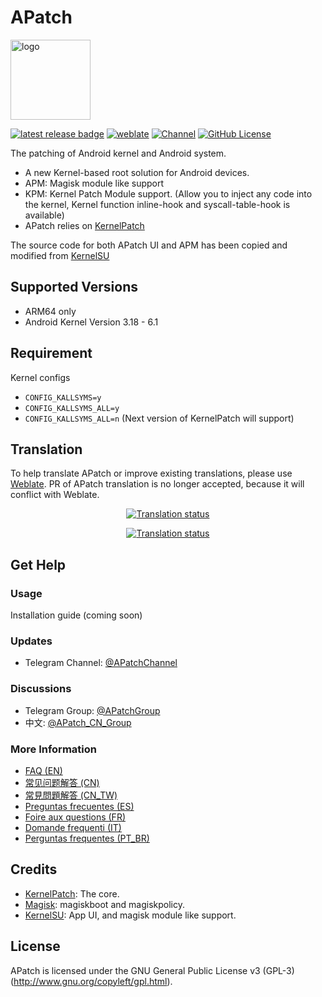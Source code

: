 # APatch

<a href="https://github.com/bmax121/APatch/releases/latest"><img src="https://raw.githubusercontent.com/bmax121/APatch/main/app/src/main/ic_launcher-playstore.png" style="width: 128px;" alt="logo"></a>
</br>

[![latest release badge](https://img.shields.io/github/v/release/bmax121/APatch?label=Release&logo=github)](https://github.com/bmax121/APatch/releases/latest)
[![weblate](https://img.shields.io/badge/Localization-Weblate-teal?logo=weblate)](https://hosted.weblate.org/engage/APatch)
[![Channel](https://img.shields.io/badge/Follow-Telegram-blue.svg?logo=telegram)](https://t.me/APatchGroup)
[![GitHub License](https://img.shields.io/github/license/bmax121/APatch?logo=gnu)](/LICENSE)

The patching of Android kernel and Android system.

- A new Kernel-based root solution for Android devices.
- APM: Magisk module like support
- KPM: Kernel Patch Module support. (Allow you to inject any code into the kernel, Kernel function inline-hook and syscall-table-hook is available)
- APatch relies on [KernelPatch](https://github.com/bmax121/KernelPatch/)

The source code for both APatch UI and APM has been copied and modified from [KernelSU](https://github.com/tiann/KernelSU)

## Supported Versions

- ARM64 only
- Android Kernel Version 3.18 - 6.1

## Requirement

Kernel configs

- `CONFIG_KALLSYMS=y`  
- `CONFIG_KALLSYMS_ALL=y` 
- `CONFIG_KALLSYMS_ALL=n` (Next version of KernelPatch will support)

## Translation
To help translate APatch or improve existing translations, please use [Weblate](https://hosted.weblate.org/engage/apatch/). PR of APatch translation is no longer accepted, because it will conflict with Weblate.

<div align="center">

[![Translation status](https://hosted.weblate.org/widget/APatch/apatch/horizontal-auto.svg)](https://hosted.weblate.org/engage/APatch/)

[![Translation status](https://hosted.weblate.org/widget/APatch/apatch/287x66-black.png)](https://hosted.weblate.org/engage/APatch/)

</div>

## Get Help

### Usage

Installation guide (coming soon)

### Updates
- Telegram Channel: [@APatchChannel](https://t.me/APatchChannel)

### Discussions

- Telegram Group: [@APatchGroup](https://t.me/APatchGroup)
- 中文: [@APatch_CN_Group](https://t.me/APatch_CN_Group)


### More Information

- [FAQ (EN)](docs/en/faq.md)
- [常见问题解答 (CN)](docs/cn/faq_cn.md)
- [常見問題解答 (CN_TW)](docs/cn_tw/faq_cn_tw.md)
- [Preguntas frecuentes (ES)](docs/es/faq_es.md)
- [Foire aux questions (FR)](docs/fr/faq_fr.md)
- [Domande frequenti (IT)](docs/it/faq_it.md)
- [Perguntas frequentes (PT_BR)](docs/pt_br/faq_pt_br.md)

## Credits

- [KernelPatch](https://github.com/bmax121/KernelPatch/): The core.
- [Magisk](https://github.com/topjohnwu/Magisk): magiskboot and magiskpolicy.
- [KernelSU](https://github.com/tiann/KernelSU): App UI, and magisk module like support.

## License

APatch is licensed under the GNU General Public License v3 (GPL-3) (<http://www.gnu.org/copyleft/gpl.html>).  
